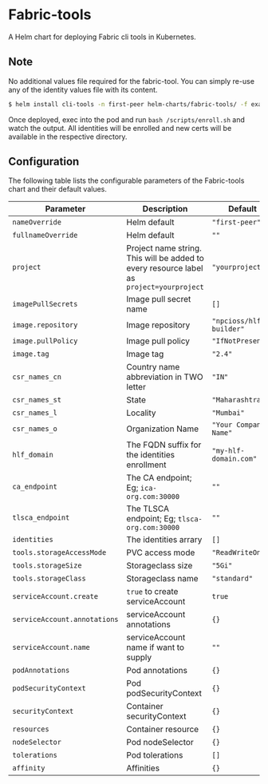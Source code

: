 Fabric-tools
===========

A Helm chart for deploying Fabric cli tools in Kubernetes.

## Note

No additional values file required for the fabric-tool. You can simply re-use any of the identity values file with its content.

```bash
$ helm install cli-tools -n first-peer helm-charts/fabric-tools/ -f examples/fabric-ops/first-peer/identities.yaml
```
Once deployed, exec into the pod and run `bash /scripts/enroll.sh` and watch the output. All identities will be enrolled and new certs will be available in the respective directory.

## Configuration

The following table lists the configurable parameters of the Fabric-tools chart and their default values.

| Parameter                | Description             | Default        |
| ------------------------ | ----------------------- | -------------- |
| `nameOverride` | Helm default | `"first-peer"` |
| `fullnameOverride` | Helm default | `""` |
| `project` | Project name string. This will be added to every resource label as `project=yourproject` | `"yourproject"` |
| `imagePullSecrets` | Image pull secret name | `[]` |
| `image.repository` | Image repository | `"npcioss/hlf-builder"` |
| `image.pullPolicy` | Image pull policy | `"IfNotPresent"` |
| `image.tag` | Image tag | `"2.4"` |
| `csr_names_cn` | Country name abbreviation in TWO letter | `"IN"` |
| `csr_names_st` | State | `"Maharashtra"` |
| `csr_names_l` | Locality | `"Mumbai"` |
| `csr_names_o` | Organization Name | `"Your Company Name"` |
| `hlf_domain` | The FQDN suffix for the identities enrollment  | `"my-hlf-domain.com"` |
| `ca_endpoint` | The CA endpoint; Eg; `ica-org.com:30000` | `""` |
| `tlsca_endpoint` | The TLSCA endpoint; Eg; `tlsca-org.com:30000` | `""` |
| `identities` | The identities arrary | `[]` |
| `tools.storageAccessMode` | PVC access mode | `"ReadWriteOnce"` |
| `tools.storageSize` | Storageclass size  | `"5Gi"` |
| `tools.storageClass` | Storageclass name  | `"standard"` |
| `serviceAccount.create` | `true` to create serviceAccount | `true` |
| `serviceAccount.annotations` | serviceAccount annotations | `{}` |
| `serviceAccount.name` | serviceAccount name if want to supply | `""` |
| `podAnnotations` | Pod annotations | `{}` |
| `podSecurityContext` | Pod podSecurityContext | `{}` |
| `securityContext` | Container securityContext | `{}` |
| `resources` | Container resource | `{}` |
| `nodeSelector` | Pod nodeSelector | `{}` |
| `tolerations` | Pod tolerations | `[]` |
| `affinity` | Affinities | `{}` |
